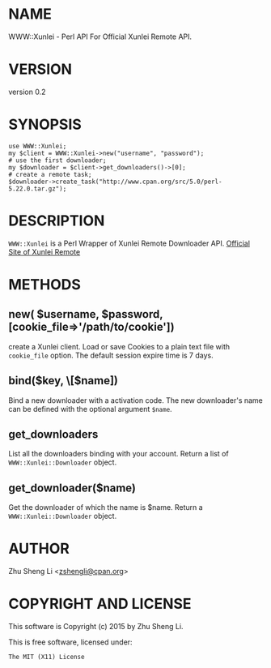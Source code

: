 # NAME

WWW::Xunlei - Perl API For Official Xunlei Remote API.

# VERSION

version 0.2

# SYNOPSIS

    use WWW::Xunlei;
    my $client = WWW::Xunlei->new("username", "password");
    # use the first downloader;
    my $downloader = $client->get_downloaders()->[0];
    # create a remote task;
    $downloader->create_task("http://www.cpan.org/src/5.0/perl-5.22.0.tar.gz");

# DESCRIPTION

`WWW::Xunlei` is a Perl Wrapper of Xunlei Remote Downloader API.
[Official Site of Xunlei Remote](http://yuancheng.xunlei.com)

# METHODS

## new( $username, $password, \[cookie\_file=>'/path/to/cookie'\])

create a Xunlei client. Load or save Cookies to a plain text file with 
`cookie_file` option. The default session expire time is 7 days.

## bind($key, \[$name\])

Bind a new downloader with a activation code. The new downloader's name can
 be defined with the optional argument `$name`.

## get\_downloaders

List all the downloaders binding with your account. Return a list of
`WWW::Xunlei::Downloader` object.

## get\_downloader($name)

Get the downloader of which the name is $name. 
Return a `WWW::Xunlei::Downloader` object.

# AUTHOR

Zhu Sheng Li &lt;zshengli@cpan.org>

# COPYRIGHT AND LICENSE

This software is Copyright (c) 2015 by Zhu Sheng Li.

This is free software, licensed under:

    The MIT (X11) License
